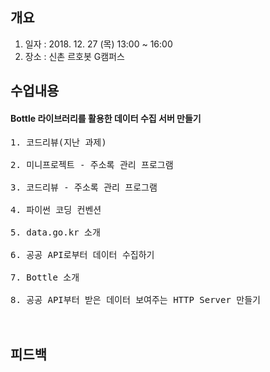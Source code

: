 ## 개요
1. 일자 : 2018. 12. 27 (목) 13:00 ~ 16:00
2. 장소 : 신촌 르호봇 G캠퍼스

## 수업내용
#### Bottle 라이브러리를 활용한 데이터 수집 서버 만들기
<pre>
1. 코드리뷰(지난 과제)

2. 미니프로젝트 - 주소록 관리 프로그램

3. 코드리뷰 - 주소록 관리 프로그램

4. 파이썬 코딩 컨벤션

5. data.go.kr 소개

6. 공공 API로부터 데이터 수집하기

7. Bottle 소개

8. 공공 API부터 받은 데이터 보여주는 HTTP Server 만들기


</pre>
## 피드백

